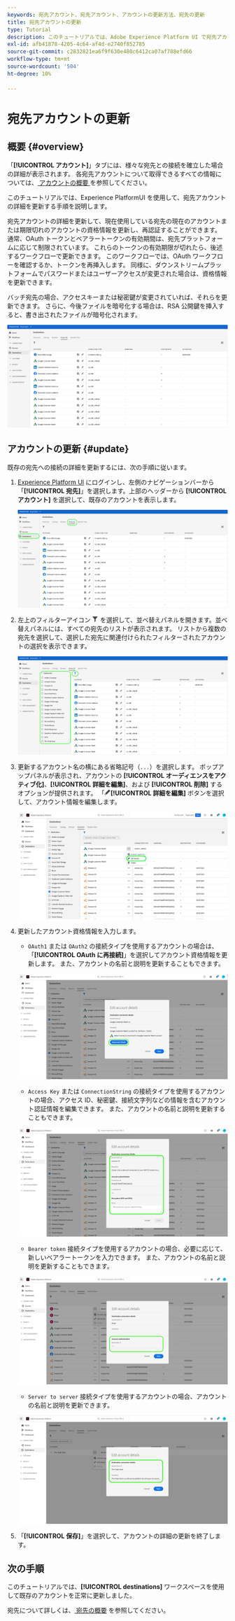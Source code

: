 ```yaml
---
keywords: 宛先アカウント、宛先アカウント、アカウントの更新方法、宛先の更新
title: 宛先アカウントの更新
type: Tutorial
description: このチュートリアルでは、Adobe Experience Platform UI で宛先アカウントを更新する手順を示します
exl-id: afb41878-4205-4c64-af4d-e2740f852785
source-git-commit: c2832821ea6f9f630e480c6412ca07af788efd66
workflow-type: tm+mt
source-wordcount: '504'
ht-degree: 10%

---
```


# 宛先アカウントの更新

## 概要 {#overview}

「**[!UICONTROL アカウント]**」タブには、様々な宛先との接続を確立した場合の詳細が表示されます。 各宛先アカウントについて取得できるすべての情報については、[&#x200B; アカウントの概要 &#x200B;](../ui/destinations-workspace.md#accounts) を参照してください。

このチュートリアルでは、Experience PlatformUI を使用して、宛先アカウントの詳細を更新する手順を説明します。

宛先アカウントの詳細を更新して、現在使用している宛先の現在のアカウントまたは期限切れのアカウントの資格情報を更新し、再認証することができます。 通常、OAuth トークンとベアラートークンの有効期間は、宛先プラットフォームに応じて制限されています。 これらのトークンの有効期限が切れたら、後述するワークフローで更新できます。 このワークフローでは、OAuth ワークフローを確認するか、トークンを再挿入します。 同様に、ダウンストリームプラットフォームでパスワードまたはユーザーアクセスが変更された場合は、資格情報を更新できます。

バッチ宛先の場合、アクセスキーまたは秘密鍵が変更されていれば、それらを更新できます。 さらに、今後ファイルを暗号化する場合は、RSA 公開鍵を挿入すると、書き出されたファイルが暗号化されます。

![「アカウント」タブ](../assets/ui/update-accounts/destination-accounts.png)

## アカウントの更新 {#update}

既存の宛先への接続の詳細を更新するには、次の手順に従います。

1. [Experience Platform UI](https://platform.adobe.com/) にログインし、左側のナビゲーションバーから「**[!UICONTROL 宛先]**」を選択します。上部のヘッダーから **[!UICONTROL アカウント]** を選択して、既存のアカウントを表示します。

   ![「アカウント」タブ](../assets/ui/update-accounts/accounts-tab.png)

2. 左上のフィルターアイコン ![フィルターアイコン](/help/images/icons/filter.png) を選択して、並べ替えパネルを開きます。並べ替えパネルには、すべての宛先のリストが表示されます。 リストから複数の宛先を選択して、選択した宛先に関連付けられたフィルターされたアカウントの選択を表示できます。

   ![&#x200B; 宛先アカウントのフィルタリング &#x200B;](../assets/ui/update-accounts/filter-accounts.png)

3. 更新するアカウント名の横にある省略記号（`...`）を選択します。 ポップアップパネルが表示され、アカウントの **[!UICONTROL オーディエンスをアクティブ化]**、**[!UICONTROL 詳細を編集]**、および **[!UICONTROL 削除]** するオプションが提供されます。 「![&#x200B; 詳細を編集ボタン &#x200B;](/help/images/icons/edit.png)**[!UICONTROL 詳細を編集]** ボタンを選択して、アカウント情報を編集します。

   ![&#x200B; アカウントを編集 &#x200B;](../assets/ui/update-accounts/accounts-edit.png)

4. 更新したアカウント資格情報を入力します。

   * `OAuth1` または `OAuth2` の接続タイプを使用するアカウントの場合は、「**[!UICONTROL OAuth に再接続]**」を選択してアカウント資格情報を更新します。 また、アカウントの名前と説明を更新することもできます。

   ![&#x200B; 詳細 OAuth を編集 &#x200B;](../assets/ui/update-accounts/edit-details-oauth.png)

   * `Access Key` または `ConnectionString` の接続タイプを使用するアカウントの場合、アクセス ID、秘密鍵、接続文字列などの情報を含むアカウント認証情報を編集できます。 また、アカウントの名前と説明を更新することもできます。

   ![&#x200B; 詳細アクセスキーを編集 &#x200B;](../assets/ui/update-accounts/edit-details-key.png)

   * `Bearer token` 接続タイプを使用するアカウントの場合、必要に応じて、新しいベアラートークンを入力できます。 また、アカウントの名前と説明を更新することもできます。

   ![&#x200B; 詳細ベアラートークンを編集 &#x200B;](../assets/ui/update-accounts/edit-details-bearer.png)

   * `Server to server` 接続タイプを使用するアカウントの場合、アカウントの名前と説明を更新できます。

   ![&#x200B; 詳細をサーバー間で編集 &#x200B;](../assets/ui/update-accounts/edit-details-s2s.png)

5. 「**[!UICONTROL 保存]**」を選択して、アカウントの詳細の更新を終了します。

## 次の手順

このチュートリアルでは、**[!UICONTROL destinations]** ワークスペースを使用して既存のアカウントを正常に更新しました。

宛先について詳しくは、[&#x200B; 宛先の概要 &#x200B;](../catalog/overview.md) を参照してください。